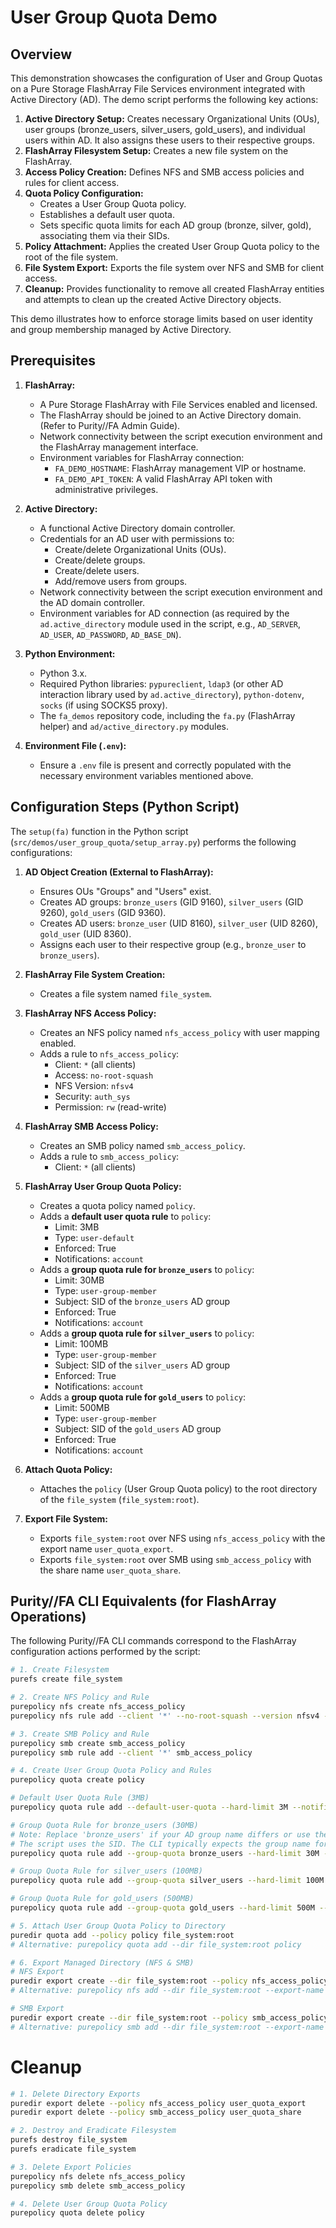# User Group Quota Demo

## Overview

This demonstration showcases the configuration of User and Group Quotas on a Pure Storage FlashArray File Services environment integrated with Active Directory (AD). The demo script performs the following key actions:

1.  **Active Directory Setup:** Creates necessary Organizational Units (OUs), user groups (bronze_users, silver_users, gold_users), and individual users within AD. It also assigns these users to their respective groups.
2.  **FlashArray Filesystem Setup:** Creates a new file system on the FlashArray.
3.  **Access Policy Creation:** Defines NFS and SMB access policies and rules for client access.
4.  **Quota Policy Configuration:**
    * Creates a User Group Quota policy.
    * Establishes a default user quota.
    * Sets specific quota limits for each AD group (bronze, silver, gold), associating them via their SIDs.
5.  **Policy Attachment:** Applies the created User Group Quota policy to the root of the file system.
6.  **File System Export:** Exports the file system over NFS and SMB for client access.
7.  **Cleanup:** Provides functionality to remove all created FlashArray entities and attempts to clean up the created Active Directory objects.

This demo illustrates how to enforce storage limits based on user identity and group membership managed by Active Directory.

## Prerequisites

1.  **FlashArray:**
    * A Pure Storage FlashArray with File Services enabled and licensed.
    * The FlashArray should be joined to an Active Directory domain. (Refer to Purity//FA Admin Guide).
    * Network connectivity between the script execution environment and the FlashArray management interface.
    * Environment variables for FlashArray connection:
        * `FA_DEMO_HOSTNAME`: FlashArray management VIP or hostname.
        * `FA_DEMO_API_TOKEN`: A valid FlashArray API token with administrative privileges.

2.  **Active Directory:**
    * A functional Active Directory domain controller.
    * Credentials for an AD user with permissions to:
        * Create/delete Organizational Units (OUs).
        * Create/delete groups.
        * Create/delete users.
        * Add/remove users from groups.
    * Network connectivity between the script execution environment and the AD domain controller.
    * Environment variables for AD connection (as required by the `ad.active_directory` module used in the script, e.g., `AD_SERVER`, `AD_USER`, `AD_PASSWORD`, `AD_BASE_DN`).

3.  **Python Environment:**
    * Python 3.x.
    * Required Python libraries: `pypureclient`, `ldap3` (or other AD interaction library used by `ad.active_directory`), `python-dotenv`, `socks` (if using SOCKS5 proxy).
    * The `fa_demos` repository code, including the `fa.py` (FlashArray helper) and `ad/active_directory.py` modules.

4.  **Environment File (`.env`):**
    * Ensure a `.env` file is present and correctly populated with the necessary environment variables mentioned above.

## Configuration Steps (Python Script)

The `setup(fa)` function in the Python script (`src/demos/user_group_quota/setup_array.py`) performs the following configurations:

1.  **AD Object Creation (External to FlashArray):**
    * Ensures OUs "Groups" and "Users" exist.
    * Creates AD groups: `bronze_users` (GID 9160), `silver_users` (GID 9260), `gold_users` (GID 9360).
    * Creates AD users: `bronze_user` (UID 8160), `silver_user` (UID 8260), `gold_user` (UID 8360).
    * Assigns each user to their respective group (e.g., `bronze_user` to `bronze_users`).

2.  **FlashArray File System Creation:**
    * Creates a file system named `file_system`.

3.  **FlashArray NFS Access Policy:**
    * Creates an NFS policy named `nfs_access_policy` with user mapping enabled.
    * Adds a rule to `nfs_access_policy`:
        * Client: `*` (all clients)
        * Access: `no-root-squash`
        * NFS Version: `nfsv4`
        * Security: `auth_sys`
        * Permission: `rw` (read-write)

4.  **FlashArray SMB Access Policy:**
    * Creates an SMB policy named `smb_access_policy`.
    * Adds a rule to `smb_access_policy`:
        * Client: `*` (all clients)

5.  **FlashArray User Group Quota Policy:**
    * Creates a quota policy named `policy`.
    * Adds a **default user quota rule** to `policy`:
        * Limit: 3MB
        * Type: `user-default`
        * Enforced: True
        * Notifications: `account`
    * Adds a **group quota rule for `bronze_users`** to `policy`:
        * Limit: 30MB
        * Type: `user-group-member`
        * Subject: SID of the `bronze_users` AD group
        * Enforced: True
        * Notifications: `account`
    * Adds a **group quota rule for `silver_users`** to `policy`:
        * Limit: 100MB
        * Type: `user-group-member`
        * Subject: SID of the `silver_users` AD group
        * Enforced: True
        * Notifications: `account`
    * Adds a **group quota rule for `gold_users`** to `policy`:
        * Limit: 500MB
        * Type: `user-group-member`
        * Subject: SID of the `gold_users` AD group
        * Enforced: True
        * Notifications: `account`

6.  **Attach Quota Policy:**
    * Attaches the `policy` (User Group Quota policy) to the root directory of the `file_system` (`file_system:root`).

7.  **Export File System:**
    * Exports `file_system:root` over NFS using `nfs_access_policy` with the export name `user_quota_export`.
    * Exports `file_system:root` over SMB using `smb_access_policy` with the share name `user_quota_share`.

## Purity//FA CLI Equivalents (for FlashArray Operations)

The following Purity//FA CLI commands correspond to the FlashArray configuration actions performed by the script:

```bash
# 1. Create Filesystem
purefs create file_system

# 2. Create NFS Policy and Rule
purepolicy nfs create nfs_access_policy
purepolicy nfs rule add --client '*' --no-root-squash --version nfsv4 --security auth_sys --permission rw nfs_access_policy

# 3. Create SMB Policy and Rule
purepolicy smb create smb_access_policy
purepolicy smb rule add --client '*' smb_access_policy

# 4. Create User Group Quota Policy and Rules
purepolicy quota create policy

# Default User Quota Rule (3MB)
purepolicy quota rule add --default-user-quota --hard-limit 3M --notifications account policy

# Group Quota Rule for bronze_users (30MB)
# Note: Replace 'bronze_users' if your AD group name differs or use the SID if the CLI version supports it directly for groups.
# The script uses the SID. The CLI typically expects the group name for --group-quota.
purepolicy quota rule add --group-quota bronze_users --hard-limit 30M --notifications account policy

# Group Quota Rule for silver_users (100MB)
purepolicy quota rule add --group-quota silver_users --hard-limit 100M --notifications account policy

# Group Quota Rule for gold_users (500MB)
purepolicy quota rule add --group-quota gold_users --hard-limit 500M --notifications account policy

# 5. Attach User Group Quota Policy to Directory
puredir quota add --policy policy file_system:root
# Alternative: purepolicy quota add --dir file_system:root policy

# 6. Export Managed Directory (NFS & SMB)
# NFS Export
puredir export create --dir file_system:root --policy nfs_access_policy user_quota_export
# Alternative: purepolicy nfs add --dir file_system:root --export-name user_quota_export nfs_access_policy

# SMB Export
puredir export create --dir file_system:root --policy smb_access_policy user_quota_share
# Alternative: purepolicy smb add --dir file_system:root --export-name user_quota_share smb_access_policy
```

# Cleanup 

```bash
# 1. Delete Directory Exports
puredir export delete --policy nfs_access_policy user_quota_export
puredir export delete --policy smb_access_policy user_quota_share

# 2. Destroy and Eradicate Filesystem
purefs destroy file_system
purefs eradicate file_system

# 3. Delete Export Policies
purepolicy nfs delete nfs_access_policy
purepolicy smb delete smb_access_policy

# 4. Delete User Group Quota Policy
purepolicy quota delete policy
```